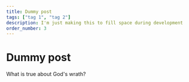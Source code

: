 ```yaml
---
title: Dummy post
tags: ["tag 1", "tag 2"]
description: I'm just making this to fill space during development
order_number: 3
---
```


# Dummy post

What is true about God's wrath?